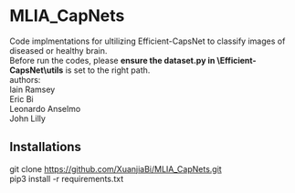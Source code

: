 # MLIA_CapNets
Code implmentations for ultilizing Efficient-CapsNet to classify images of diseased or healthy brain.<br>
Before run the codes, please **ensure the dataset.py in \Efficient-CapsNet\utils** is set to the right path.<br>
authors:<br>
Iain Ramsey<br>
Eric Bi<br>
Leonardo Anselmo<br>
John Lilly <br>
## Installations
git clone https://github.com/XuanjiaBi/MLIA_CapNets.git <br>
pip3 install -r requirements.txt <br>
